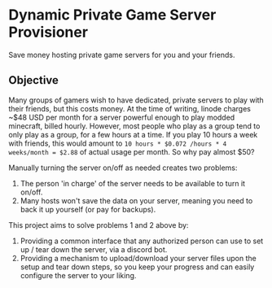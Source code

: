 # Dynamic Private Game Server Provisioner
Save money hosting private game servers for you and your friends.

## Objective
Many groups of gamers wish to have dedicated, private servers to play with their friends, but this costs money.
At the time of writing, linode charges ~$48 USD per month for a server powerful enough to play modded minecraft, billed hourly.
However, most people who play as a group tend to only play as a group, for a few hours at a time. 
If you play 10 hours a week with friends, this would amount to `10 hours * $0.072 /hours * 4 weeks/month = $2.88` of actual usage per month. 
So why pay almost $50?

Manually turning the server on/off as needed creates two problems:
1. The person 'in charge' of the server needs to be available to turn it on/off.
2. Many hosts won't save the data on your server, meaning you need to back it up yourself (or pay for backups).


This project aims to solve problems 1 and 2 above by:
1. Providing a common interface that any authorized person can use to set up / tear down the server, via a discord bot.
2. Providing a mechanism to upload/download your server files upon the setup and tear down steps, so you keep your progress and can easily configure the server to your liking.
